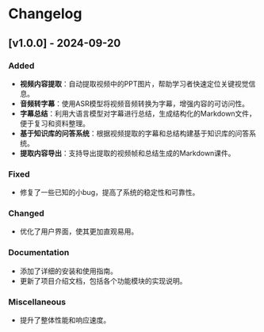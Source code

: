 # Changelog

## [v1.0.0] - 2024-09-20

### Added
- **视频内容提取**：自动提取视频中的PPT图片，帮助学习者快速定位关键视觉信息。
- **音频转字幕**：使用ASR模型将视频音频转换为字幕，增强内容的可访问性。
- **字幕总结**：利用大语言模型对字幕进行总结，生成结构化的Markdown文件，便于复习和资料整理。
- **基于知识库的问答系统**：根据视频提取的字幕和总结构建基于知识库的问答系统。
- **提取内容导出**：支持导出提取的视频帧和总结生成的Markdown课件。

### Fixed
- 修复了一些已知的小bug，提高了系统的稳定性和可靠性。

### Changed
- 优化了用户界面，使其更加直观易用。


### Documentation
- 添加了详细的安装和使用指南。
- 更新了项目介绍文档，包括各个功能模块的实现说明。

### Miscellaneous
- 提升了整体性能和响应速度。
